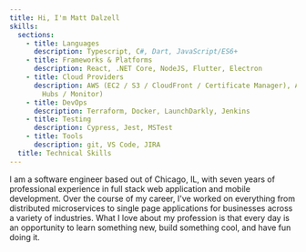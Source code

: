 ```yaml
---
title: Hi, I'm Matt Dalzell
skills:
  sections:
    - title: Languages
      description: Typescript, C#, Dart, JavaScript/ES6+
    - title: Frameworks & Platforms
      description: React, .NET Core, NodeJS, Flutter, Electron
    - title: Cloud Providers
      description: AWS (EC2 / S3 / CloudFront / Certificate Manager), Azure (Event
        Hubs / Monitor)
    - title: DevOps
      description: Terraform, Docker, LaunchDarkly, Jenkins
    - title: Testing
      description: Cypress, Jest, MSTest
    - title: Tools
      description: git, VS Code, JIRA
  title: Technical Skills
---
```


I am a software engineer based out of Chicago, IL, with seven years of professional experience in full stack web application and mobile development. Over the course of my career, I've worked on everything from distributed microservices to single page applications for businesses across a variety of industries. What I love about my profession is that every day is an opportunity to learn something new, build something cool, and have fun doing it.
